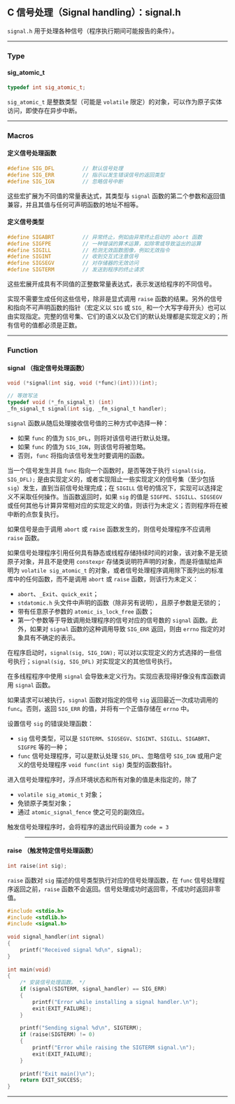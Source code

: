 ## C 信号处理（Signal handling）：signal.h

`signal.h` 用于处理各种信号（程序执行期间可能报告的条件）。

---
### Type

#### sig_atomic_t

```c
typedef int sig_atomic_t;
```

`sig_atomic_t` 是整数类型（可能是 `volatile` 限定）的对象，可以作为原子实体访问，即使存在异步中断。

---
### Macros

#### 定义信号处理函数

```c
#define SIG_DFL         // 默认信号处理
#define SIG_ERR         // 指示以发生错误信号的返回类型
#define SIG_IGN         // 忽略信号中断
```

这些宏扩展为不同值的常量表达式，其类型与 `signal` 函数的第二个参数和返回值兼容，并且其值与任何可声明函数的地址不相等。

#### 定义信号类型

```c
#define SIGABRT	        // 异常终止，例如由异常终止启动的 abort 函数
#define SIGFPE	        // 一种错误的算术运算，如除零或导致溢出的运算
#define SIGILL	        // 检测无效函数图像，例如无效指令
#define SIGINT	        // 收到交互式注意信号
#define SIGSEGV	        // 对存储器的无效访问
#define SIGTERM	        // 发送到程序的终止请求
```

这些宏展开成具有不同值的正整数常量表达式，表示发送给程序的不同信号。

实现不需要生成任何这些信号，除非是显式调用 `raise` 函数的结果。另外的信号和指向不可声明函数的指针（宏定义以 `SIG` 或 `SIG_` 和一个大写字母开头）也可以由实现指定。完整的信号集、它们的语义以及它们的默认处理都是实现定义的；所有信号的值都必须是正数。

---
### Function

#### signal （指定信号处理函数）

```c
void (*signal(int sig, void (*func)(int)))(int);

// 等效写法
typedef void (*_fn_signal_t) (int) 
_fn_signal_t signal(int sig, _fn_signal_t handler);
```

`signal` 函数从随后处理接收信号值的三种方式中选择一种：
- 如果 `func` 的值为 `SIG_DFL`，则将对该信号进行默认处理。
- 如果 `func` 的值为 `SIG_IGN`，则该信号将被忽略。
- 否则，`func` 将指向该信号发生时要调用的函数。

当一个信号发生并且 `func` 指向一个函数时，是否等效于执行 `signal(sig, SIG_DFL);` 是由实现定义的，或者实现阻止一些实现定义的信号集（至少包括 `sig`）发生，直到当前信号处理完成；在 `SIGILL` 信号的情况下，实现可以选择定义不采取任何操作。当函数返回时，如果 `sig` 的值是 `SIGFPE`、`SIGILL`、`SIGSEGV` 或任何其他与计算异常相对应的实现定义的值，则该行为未定义；否则程序将在被中断的点恢复执行。
 
如果信号是由于调用 `abort` 或 `raise` 函数发生的，则信号处理程序不应调用 `raise` 函数。

如果信号处理程序引用任何具有静态或线程存储持续时间的对象，该对象不是无锁原子对象，并且不是使用 `constexpr` 存储类说明符声明的对象，而是将值赋给声明为 `volatile sig_atomic_t` 的对象，或者信号处理程序调用除下面列出的标准库中的任何函数，而不是调用 `abort` 或 `raise` 函数，则该行为未定义：
- `abort`、`_Exit`、`quick_exit`；
- `stdatomic.h` 头文件中声明的函数（除非另有说明），且原子参数是无锁的；
- 带有任意原子参数的 `atomic_is_lock_free` 函数；
- 第一个参数等于导致调用处理程序的信号对应的信号数的 `signal` 函数。此外，如果对 `signal` 函数的这种调用导致 `SIG_ERR` 返回，则由 `errno` 指定的对象具有不确定的表示。

在程序启动时，`signal(sig, SIG_IGN);` 可以对以实现定义的方式选择的一些信号执行；`signal(sig, SIG_DFL)` 对实现定义的其他信号执行。

在多线程程序中使用 `signal` 会导致未定义行为。实现应表现得好像没有库函数调用 `signal` 函数。

如果请求可以被执行，`signal` 函数对指定的信号 `sig` 返回最近一次成功调用的 `func`。否则，返回 `SIG_ERR` 的值，并将有一个正值存储在 `errno` 中。

设置信号 `sig` 的错误处理函数：
  - `sig` 信号类型，可以是 `SIGTERM`、`SIGSEGV`、`SIGINT`、`SIGILL`、`SIGABRT`、`SIGFPE` 等的一种；
  - `func` 信号处理程序，可以是默认处理 `SIG_DFL`、忽略信号 `SIG_IGN` 或用户定义的信号处理程序 `void func(int sig)` 类型的函数指针。

进入信号处理程序时，浮点环境状态和所有对象的值是未指定的，除了
  - `volatile sig_atomic_t` 对象；
  - 免锁原子类型对象；
  - 通过 `atomic_signal_fence` 使之可见的副效应。

触发信号处理程序时，会将程序的退出代码设置为 `code = 3`

>---

#### raise （触发特定信号处理函数）

```c
int raise(int sig);
```

`raise` 函数对 `sig` 描述的信号类型执行对应的信号处理函数，在 `func` 信号处理程序返回之前，`raise` 函数不会返回。信号处理成功时返回零，不成功时返回非零值。

```c
#include <stdio.h>
#include <stdlib.h>
#include <signal.h>
 
void signal_handler(int signal)
{
    printf("Received signal %d\n", signal);
}
 
int main(void)
{
    /* 安装信号处理函数。 */
    if (signal(SIGTERM, signal_handler) == SIG_ERR)
    {
        printf("Error while installing a signal handler.\n");
        exit(EXIT_FAILURE);
    }
 
    printf("Sending signal %d\n", SIGTERM);
    if (raise(SIGTERM) != 0)
    {
        printf("Error while raising the SIGTERM signal.\n");
        exit(EXIT_FAILURE);
    }
 
    printf("Exit main()\n");
    return EXIT_SUCCESS;
}
```

---